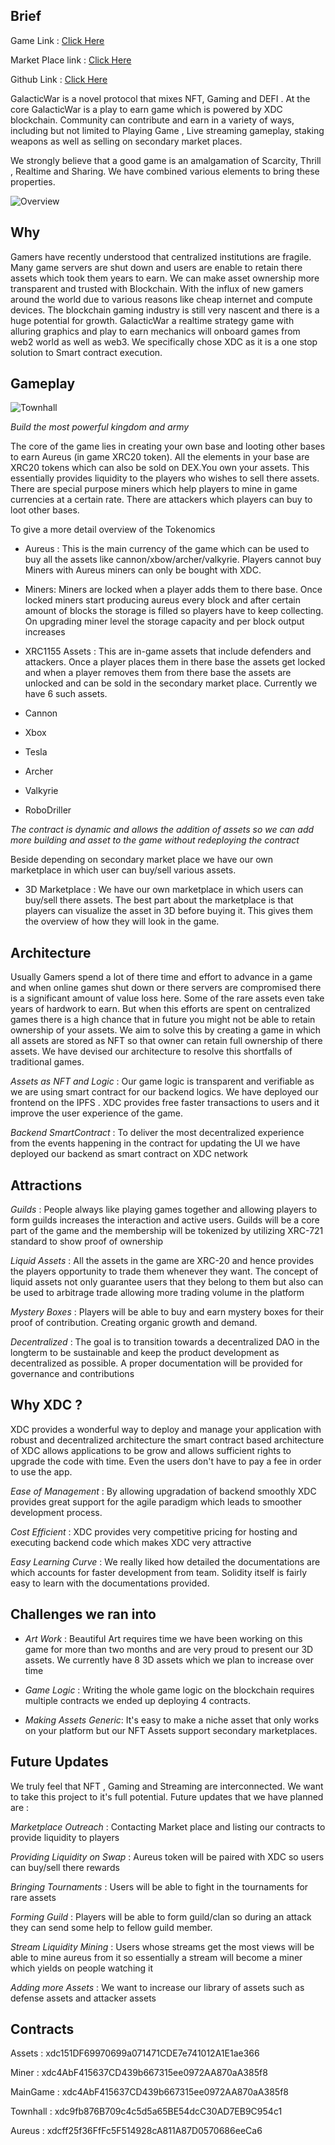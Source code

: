 ## Brief

  

Game Link : [Click Here](https://www.dempire.space)

  

Market Place link : [Click Here](https://market.dempire.space/)

  

Github Link : [Click Here](https://github.com/harshu4/GalacticWar)

  

GalacticWar is a novel protocol that mixes NFT, Gaming and DEFI . At the core GalacticWar is a play to earn game which is powered by XDC blockchain. Community can contribute and earn in a variety of ways, including but not limited to Playing Game , Live streaming gameplay, staking weapons as well as selling on secondary market places.

  

We strongly believe that a good game is an amalgamation of Scarcity, Thrill , Realtime and Sharing. We have combined various elements to bring these properties.

  

![Overview](https://i.ibb.co/NVPGw5Y/Frame-1-3.png)

  

## Why

  

Gamers have recently understood that centralized institutions are fragile. Many game servers are shut down and users are enable to retain there assets which took them years to earn. We can make asset ownership more transparent and trusted with Blockchain. With the influx of new gamers around the world due to various reasons like cheap internet and compute devices. The blockchain gaming industry is still very nascent and there is a huge potential for growth. GalacticWar a realtime strategy game with alluring graphics and play to earn mechanics will onboard games from web2 world as well as web3. We specifically chose XDC as it is a one stop solution to Smart contract execution.

  

## Gameplay

  

![Townhall](https://i.ibb.co/5vFGMMT/xdc-townhall.png)

  

*Build the most powerful kingdom and army*

The core of the game lies in creating your own base and looting other bases to earn Aureus (in game XRC20 token). All the elements in your base are XRC20 tokens which can also be sold on DEX.You own your assets. This essentially provides liquidity to the players who wishes to sell there assets. There are special purpose miners which help players to mine in game currencies at a certain rate. There are attackers which players can buy to loot other bases.

  

To give a more detail overview of the Tokenomics

  

- Aureus : This is the main currency of the game which can be used to buy all the assets like cannon/xbow/archer/valkyrie. Players cannot buy Miners with Aureus miners can only be bought with XDC.

- Miners: Miners are locked when a player adds them to there base. Once locked miners start producing aureus every block and after certain amount of blocks the storage is filled so players have to keep collecting. On upgrading miner level the storage capacity and per block output increases

- XRC1155 Assets : This are in-game assets that include defenders and attackers. Once a player places them in there base the assets get locked and when a player removes them from there base the assets are unlocked and can be sold in the secondary market place. Currently we have 6 such assets.

  
  

- Cannon

- Xbox

- Tesla

- Archer

- Valkyrie

- RoboDriller

  

*The contract is dynamic and allows the addition of assets so we can add more building and asset to the game without redeploying the contract*

  

Beside depending on secondary market place we have our own marketplace in which user can buy/sell various assets.

  

- 3D Marketplace : We have our own marketplace in which users can buy/sell there assets. The best part about the marketplace is that players can visualize the asset in 3D before buying it. This gives them the overview of how they will look in the game.

  

## Architecture

  

Usually Gamers spend a lot of there time and effort to advance in a game and when online games shut down or there servers are compromised there is a significant amount of value loss here. Some of the rare assets even take years of hardwork to earn. But when this efforts are spent on centralized games there is a high chance that in future you might not be able to retain ownership of your assets. We aim to solve this by creating a game in which all assets are stored as NFT so that owner can retain full ownership of there assets. We have devised our architecture to resolve this shortfalls of traditional games.

  

*Assets as NFT and Logic* : Our game logic is transparent and verifiable as we are using smart contract for our backend logics. We have deployed our frontend on the IPFS . XDC provides free faster transactions to users and it improve the user experience of the game.

  

*Backend SmartContract* : To deliver the most decentralized experience from the events happening in the contract for updating the UI we have deployed our backend as smart contract on XDC network

  

## Attractions

  

*Guilds* : People always like playing games together and allowing players to form guilds increases the interaction and active users. Guilds will be a core part of the game and the membership will be tokenized by utilizing XRC-721 standard to show proof of ownership

  

*Liquid Assets* : All the assets in the game are XRC-20 and hence provides the players opportunity to trade them whenever they want. The concept of liquid assets not only guarantee users that they belong to them but also can be used to arbitrage trade allowing more trading volume in the platform

  

*Mystery Boxes* : Players will be able to buy and earn mystery boxes for their proof of contribution. Creating organic growth and demand.

  

*Decentralized* : The goal is to transition towards a decentralized DAO in the longterm to be sustainable and keep the product development as decentralized as possible. A proper documentation will be provided for governance and contributions

  

## Why XDC ?

  

XDC provides a wonderful way to deploy and manage your application with robust and decentralized architecture the smart contract based architecture of XDC allows applications to be grow and allows sufficient rights to upgrade the code with time. Even the users don't have to pay a fee in order to use the app.

  

*Ease of Management* : By allowing upgradation of backend smoothly XDC provides great support for the agile paradigm which leads to smoother development process.

  

*Cost Efficient* : XDC provides very competitive pricing for hosting and executing backend code which makes XDC very attractive

  

*Easy Learning Curve* : We really liked how detailed the documentations are which accounts for faster development from team. Solidity itself is fairly easy to learn with the documentations provided.

  

## Challenges we ran into

  

-  *Art Work* : Beautiful Art requires time we have been working on this game for more than two months and are very proud to present our 3D assets. We currently have 8 3D assets which we plan to increase over time

-  *Game Logic* : Writing the whole game logic on the blockchain requires multiple contracts we ended up deploying 4 contracts.

-  *Making Assets Generic*: It's easy to make a niche asset that only works on your platform but our NFT Assets support secondary marketplaces.

  

## Future Updates

  

We truly feel that NFT , Gaming and Streaming are interconnected. We want to take this project to it's full potential. Future updates that we have planned are :

  

*Marketplace Outreach* : Contacting Market place and listing our contracts to provide liquidity to players

  

*Providing Liquidity on Swap* : Aureus token will be paired with XDC so users can buy/sell there rewards

  

*Bringing Tournaments* : Users will be able to fight in the tournaments for rare assets

  

*Forming Guild* : Players will be able to form guild/clan so during an attack they can send some help to fellow guild member.

  

*Stream Liquidity Mining* : Users whose streams get the most views will be able to mine aureus from it so essentially a stream will become a miner which yields on people watching it

  

*Adding more Assets* : We want to increase our library of assets such as defense assets and attacker assets


## Contracts

Assets : xdc151DF69970699a071471CDE7e741012A1E1ae366

Miner : xdc4AbF415637CD439b667315ee0972AA870aA385f8

MainGame : xdc4AbF415637CD439b667315ee0972AA870aA385f8

Townhall : xdc9fb876B709c4c5d5a65BE54dcC30AD7EB9C954c1

Aureus : xdcff25f36FfFc5F514928cA811A87D0570686eeCa6